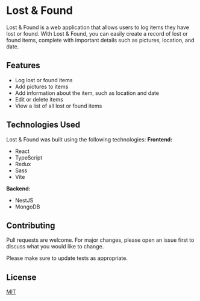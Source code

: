 # Lost & Found

Lost & Found is a web application that allows users to log items they have lost or found. With Lost & Found, you can easily create a record of lost or found items, complete with important details such as pictures, location, and date.

## Features

- Log lost or found items
- Add pictures to items
- Add information about the item, such as location and date
- Edit or delete items
- View a list of all lost or found items

## Technologies Used

Lost & Found was built using the following technologies:
**Frontend:**

- React
- TypeScript
- Redux
- Sass
- Vite

**Backend:**

- NestJS
- MongoDB

## Contributing

Pull requests are welcome. For major changes, please open an issue first
to discuss what you would like to change.

Please make sure to update tests as appropriate.

## License

[MIT](https://choosealicense.com/licenses/mit/)
